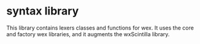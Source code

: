 # syntax library

This library contains lexers classes and functions for wex.
It uses the core and factory wex libraries, and it augments the wxScintilla library.
